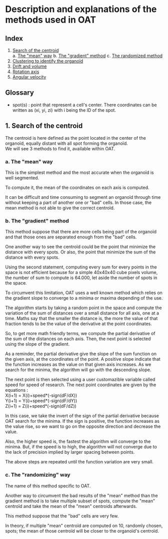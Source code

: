 # Description and explanations of the methods used in OAT

## Index
1. [Search of the centroid](#Centroid)  
	a. [The "mean" way](#Mean)
	b. [The "gradient" method](#Gradient)
	c. [The randomized method](#Rng)
2. [Clustering to identify the organoïd](#Clustering)  
3. [Drift and volume](#DriftandVolume)  
4. [Rotation axis](#Rotaxis)  
5. [Angular velocity](#Angvel)  

## Glossary
- spot(s) : point that represent a cell's center. There coordinates can be written as (xi, yi, zi) with i being the ID of the spot.

## 1. Search of the centroid <a name="Centroid"></a>
The centroid is here defined as the point located in the center of the organoïd, equally distant with all spot forming the organoïd.  
We will see 3 methods to find it, available within OAT.  

### a. The "mean" way <a name="Mean"></a>
This is the simplest method and the most accurate when the organoïd is well segmented.  

To compute it, the mean of the coordinates on each axis is computed.
<insert some math here>

It can be difficult and time consuming to segment an organoïd through time without keeping a part of another one or "bad" cells. In those case, the mean method is not able to give the correct centroïd.
<insert examples>

### b. The "gradient" method <a name="Gradient"></a>
This method suppose that there are more cells being part of the organoïd and that those ones are separated enough from the "bad" cells.

One another way to see the centroïd could be the point that minimize the distance with every spots. Or also, the point that minimize the sum of the distance with every spots. 

Using the second statement, computing every sum for every points in the space is not efficient because for a simple 40x40x40 cube pixels volume, the number of sum to compute is 64.000, let aside the number of spots in the space.  

To circumvent this limitation, OAT uses a well known method which relies on the gradient slope to converge to a minima or maxima depending of the use.

The algorithm starts by taking a random point in the space and compute the variation of the sum of distances over a small distance for all axis, one at a time. 
<insert basic definition of the derivative>
Maths say that the smaller the distance is, the more the value of that fraction tends to be the value of the derivative at the point coordinates.

So, to get more math friendly terms, we compute the partial derivative of the sum of the distances on each axis. Then, the next point is selected using the slope of the gradient.

As a reminder, the partial derivative give the slope of the sum function on the given axis, at the coordinates of the point. A positive slope indicate that the function increases as the value on that given axis increases. As we search for the minima, the algorithm will go with the descending slope.

The next point is then selected using a user customazible variable called speed for speed of research. The next point coordinates are given by the equations :  
X(i+1) = X(i)+speed*(-sign(dF/dX))  
Y(i+1) = Y(i)+speed*(-sign(dF/dY))  
Z(i+1) = Z(i)+speed*(-sign(dF/dZ))  

In this case, we take the invert of the sign of the partial derivative because OAT search for the minima. If the sign is positive, the function increases as the value rise, so we want to go on the opposite direction and decrease the value.

Also, the higher speed is, the fastest the algorithm will converge to the minima. But, if the speed is to high, the algorithm will not converge due to the lack of precision implied by larger spacing between points. 

The above steps are repeated until the function variation are very small.

### c. The "randomizing" way <a name="Rng"></a>
The name of this method specific to OAT.

Another way to circumvent the bad results of the "mean" method than the gradient method is to take multiple subset of spots, compute the "mean" centroïd and take the mean of the "mean" centroids afterwards.

This method suppose that the "bad" cells are very few.

In theory, if multiple "mean" centroïd are computed on 10, randomly chosen, spots; the mean of those centroïd will be closer to the organoïd's centroïd.